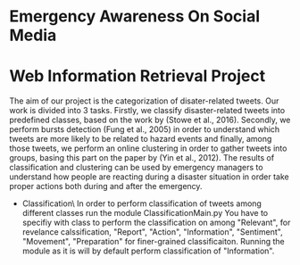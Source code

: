 # Emergency Awareness On Social Media
# Web Information Retrieval Project

The aim of our project is the categorization
of disater-related tweets. Our work
is divided into 3 tasks. Firstly, we classify
disaster-related tweets into predefined
classes, based on the work by (Stowe et
al., 2016). Secondly, we perform bursts
detection (Fung et al., 2005) in order to
understand which tweets are more likely
to be related to hazard events and finally,
among those tweets, we perform an online
clustering in order to gather tweets into
groups, basing this part on the paper by
(Yin et al., 2012). The results of classification
and clustering can be used by emergency
managers to understand how people
are reacting during a disaster situation in
order take proper actions both during and
after the emergency.

- Classification\\
In order to perform classification of tweets among different classes run the module ClassificationMain.py
You have to specifiy with class to perform the classification on among "Relevant", for revelance calssification, "Report", "Action", "Information", "Sentiment", "Movement", "Preparation" for finer-grained classificaiton. Running the module as it is will by default perform classification of "Information".
